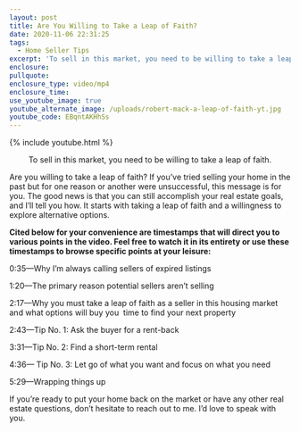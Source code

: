 ```yaml
---
layout: post
title: Are You Willing to Take a Leap of Faith?
date: 2020-11-06 22:31:25
tags:
  - Home Seller Tips
excerpt: 'To sell in this market, you need to be willing to take a leap of faith.'
enclosure:
pullquote:
enclosure_type: video/mp4
enclosure_time:
use_youtube_image: true
youtube_alternate_image: /uploads/robert-mack-a-leap-of-faith-yt.jpg
youtube_code: EBqntAKHhSs
---
```


{% include youtube.html %}

<p style="text-align:center">To sell in this market, you need to be willing to take a leap of faith.</p>

Are you willing to take a leap of faith? If you’ve tried selling your home in the past but for one reason or another were unsuccessful, this message is for you. The good news is that you can still accomplish your real estate goals, and I’ll tell you how. It starts with taking a leap of faith and a willingness to explore alternative options.

**Cited below for your convenience are timestamps that will direct you to various points in the video. Feel free to watch it in its entirety or use these timestamps to browse specific points at your leisure:**

0:35—Why I’m always calling sellers of expired listings

1:20—The primary reason potential sellers aren’t selling&nbsp;

2:17—Why you must take a leap of faith as a seller in this housing market and what options will buy you&nbsp; time to find your next property

2:43—Tip No. 1: Ask the buyer for a rent-back

3:31—Tip No. 2: Find a short-term rental&nbsp;

4:36— Tip No. 3: Let go of what you want and focus on what you need

5:29—Wrapping things up

If you’re ready to put your home back on the market or have any other real estate questions, don’t hesitate to reach out to me. I’d love to speak with you.&nbsp;
